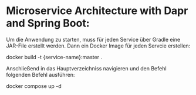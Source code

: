 # Microservice Architecture with Dapr and Spring Boot:

Um die Anwendung zu starten, muss für jeden Service über Gradle eine JAR-File erstellt werden. Dann ein Docker Image für jeden Servcie erstellen:

docker build -t {service-name}:master .

Anschließend in das Hauptverzeichniss navigieren und den Befehl folgenden Befehl ausführen:

docker compose up -d 

